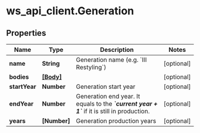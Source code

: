 # ws_api_client.Generation

## Properties
Name | Type | Description | Notes
------------ | ------------- | ------------- | -------------
**name** | **String** | Generation name (e.g. &#x60;III Restyling&#x60;) | [optional] 
**bodies** | [**[Body]**](Body.md) |  | [optional] 
**startYear** | **Number** | Generation start year | [optional] 
**endYear** | **Number** | Generation end year. It equals to the __*&#x60;current year + 1&#x60;*__ if it is still in production. | [optional] 
**years** | **[Number]** | Generation production years | [optional] 


